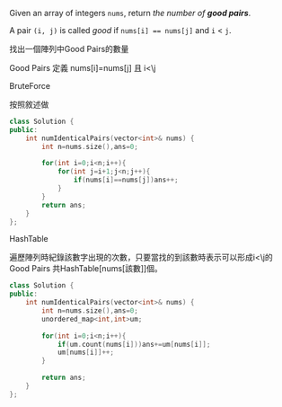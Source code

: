 Given an array of integers `nums`, return _the number of **good pairs**_.

A pair `(i, j)` is called _good_ if `nums[i] == nums[j]` and `i` < `j`.

找出一個陣列中Good Pairs的數量

Good Pairs 定義 nums\[i]=nums\[j] 且 i<\j

BruteForce

按照敘述做

```cpp
class Solution {
public:
    int numIdenticalPairs(vector<int>& nums) {
        int n=nums.size(),ans=0;
        
        for(int i=0;i<n;i++){
            for(int j=i+1;j<n;j++){
                if(nums[i]==nums[j])ans++;
            }
        }
        return ans;
    }
};
```

HashTable

遍歷陣列時紀錄該數字出現的次數，只要當找的到該數時表示可以形成i<\j的Good Pairs 共HashTable\[nums\[該數]]個。

```cpp
class Solution {
public:
    int numIdenticalPairs(vector<int>& nums) {
        int n=nums.size(),ans=0;
        unordered_map<int,int>um;
        
        for(int i=0;i<n;i++){
            if(um.count(nums[i]))ans+=um[nums[i]];
            um[nums[i]]++;
        }
        
        return ans;
    }
};
```